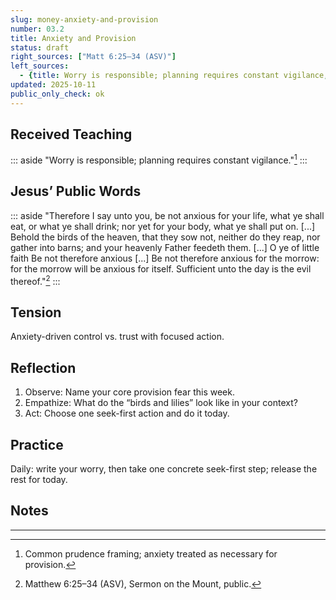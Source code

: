```yaml
---
slug: money-anxiety-and-provision
number: 03.2
title: Anxiety and Provision
status: draft
right_sources: ["Matt 6:25–34 (ASV)"]
left_sources:
  - {title: Worry is responsible; planning requires constant vigilance, type: paraphrase, permission: none}
updated: 2025-10-11
public_only_check: ok
---
```


## Received Teaching
::: aside
"Worry is responsible; planning requires constant vigilance."[^14]
:::


## Jesus’ Public Words
::: aside
"Therefore I say unto you, be not anxious for your life, what ye shall eat, or what ye shall drink; nor yet for your body, what ye shall put on. [...] Behold the birds of the heaven, that they sow not, neither do they reap, nor gather into barns; and your heavenly Father feedeth them. [...] O ye of little faith Be not therefore anxious [...] Be not therefore anxious for the morrow: for the morrow will be anxious for itself. Sufficient unto the day is the evil thereof."[^15]
:::

## Tension
Anxiety-driven control vs. trust with focused action.

## Reflection
1. Observe: Name your core provision fear this week.
2. Empathize: What do the “birds and lilies” look like in your context?
3. Act: Choose one seek-first action and do it today.

## Practice
Daily: write your worry, then take one concrete seek-first step; release the rest for today.

## Notes

---

[^14]: Common prudence framing; anxiety treated as necessary for provision.
[^15]: Matthew 6:25–34 (ASV), Sermon on the Mount, public.
